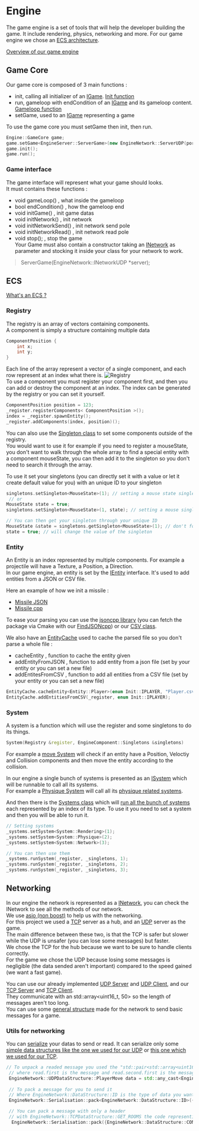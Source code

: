 # Engine
The game engine is a set of tools that will help the developer building the game. It include rendering, physics, networking and more.
For our game engine we chose an [ECS architecture](#ecs).

[Overview of our game engine](https://www.figma.com/proto/A6qFHzmXXAxgLdoDGjyb1I/RTYPE-Systems?node-id=18%3A436&scaling=min-zoom&page-id=0%3A1&starting-point-node-id=18%3A436)

## Game Core
Our game core is composed of 3 main functions :
 - init, calling all initializer of an [IGame](#game-interface).  [Init function](https://github.com/EpitechPromo2025/B-CPP-500-PAR-5-1-rtype-pierre-alexandre.delgado-arevalo/blob/main/Engine/GameCore.cpp)
 - run, gameloop with endCondition of an [IGame](#game-interface) and its gameloop content.  [Gameloop function](https://github.com/EpitechPromo2025/B-CPP-500-PAR-5-1-rtype-pierre-alexandre.delgado-arevalo/blob/main/Engine/GameCore.cpp)
 - setGame, used to an [IGame](#game-interface) representing a game

To use the game core you must setGame then init, then run.
```c++
Engine::GameCore game;  
game.setGame<EngineServer::ServerGame>(new EngineNetwork::ServerUDP(port));  
game.init();  
game.run();
```
### Game interface
The game interface will represent what your game should looks.  
It must contains these functions :
 - void gameLoop() , what inside the gameloop
 - bool endCondition() , how the gameloop end
 - void initGame() , init game datas
 - void initNetwork() , init network
 - void initNetworkSend() , init network send pole
 - void initNetworkRead() , init network read pole
 - void stop(); , stop the game  
Your Game must also contain a constructor taking an [INetwork](#networking) as parameter and stocking it inside your class for your network to work.  
> ServerGame(EngineNetwork::INetworkUDP *server);

## ECS 
[What's an ECS ?](https://en.wikipedia.org/wiki/Entity_component_system)
### Registry
 The registry is an array of vectors containing components.  
 A component is simply a structure containing multiple data
 ```c++
 ComponentPosition {
     int x;
     int y;
 }
 ``` 
 Each line of the array represent a vector of a single component, and each row represent at an index what there is.
 ![Registry](https://i.gyazo.com/fc104297634f3fee33aaa0880dbc38c7.png)  
 To use a component you must register your component first, and then you can add or destroy the component at an index. The index can be generated by the registry or you can set it yourself.
 ```c++
ComponentPosition position = 123;  
_register.registerComponents< ComponentPosition >();  
index = _register.spawnEntity();  
_register.addComponents(index, position)();
 ```
You can also use the [Singleton class](https://github.com/EpitechPromo2025/B-CPP-500-PAR-5-1-rtype-pierre-alexandre.delgado-arevalo/blob/main/Engine/Components/Singletons.hpp) to set some components outside of the registry.  
You would want to use it for example if you need to register a mouseState, you don't want to walk through the whole array to find a special entity with a component mouseState, you can then add it to the singleton so you don't need to search it through the array.  
  
To use it set your singletons (you can directly set it with a value or let it create default value for you) with an unique ID to your singleton
```c++
singletons.setSingleton<MouseState>(1); // setting a mouse state singleton
 // or
MouseState state = true;
singletons.setSingleton<MouseState>(1, state); // setting a mouse singleton with a value already

// You can then get your singleton through your unique ID
MouseState &state = singletons.getSingleton<MouseState>(1); // don't forget to put the & so you can modify its value
state = true; // will change the value of the singleton
```

### Entity
 An Entity is an index represented by multiple components. For example a projectile will have a Texture, a Position, a Direction.  
 In our game engine, an entity is set by the  [IEntity](https://github.com/EpitechPromo2025/B-CPP-500-PAR-5-1-rtype-pierre-alexandre.delgado-arevalo/blob/main/Engine/Entity/IEntity.hpp) interface. It's used to add entities from a JSON or CSV file.  
   
 Here an example of how we init a missile :  
 - [Missile JSON](https://github.com/EpitechPromo2025/B-CPP-500-PAR-5-1-rtype-pierre-alexandre.delgado-arevalo/blob/main/Initialization/Entity/Missile.json)  
 - [Missile cpp](https://github.com/EpitechPromo2025/B-CPP-500-PAR-5-1-rtype-pierre-alexandre.delgado-arevalo/blob/main/src/Entity/Missile.cpp)  

To ease your parsing you can use the [jsoncpp library](https://github.com/open-source-parsers/jsoncpp) (you can fetch the package via Cmake with our [FindJSONcpp](https://github.com/EpitechPromo2025/B-CPP-500-PAR-5-1-rtype-pierre-alexandre.delgado-arevalo/blob/main/Libs/JSONcpp/Findjsoncpp.cmake)) or our [CSV class](https://github.com/EpitechPromo2025/B-CPP-500-PAR-5-1-rtype-pierre-alexandre.delgado-arevalo/blob/main/Engine/Utils/CSV.hpp).  
  
 We also have an [EntityCache](https://github.com/EpitechPromo2025/B-CPP-500-PAR-5-1-rtype-pierre-alexandre.delgado-arevalo/blob/main/Engine/Entity/EntityCache.hpp) used to cache the parsed file so you don't parse a whole file :
 - cacheEntity , function to cache the entity given
 - addEntityFromJSON , function to add entity from a json file (set by your entity or you can set a new file)
 - addEntitesFromCSV , function to add all entities from a CSV file (set by your entity or you can set a new file)  
```c++
EntityCache.cacheEntity<Entity::Player>(enum Init::IPLAYER, "Player.csv");  
EntityCache.addEntitiesFromCSV(_register, enum Init::IPLAYER);
```
### System
 A system is a function which will use the register and some singletons to do its things.
 ```c++
 System(Registry &register, EngineComponent::Singletons &singletons)
 ```
 For example a [move System](https://github.com/EpitechPromo2025/B-CPP-500-PAR-5-1-rtype-pierre-alexandre.delgado-arevalo/blob/main/Server/Systems/Physique/Movement.cpp) will check if an entity have a Position, Veloctiy and Collision components and then move the entity according to the collision.  
 
 In our engine a single bunch of systems is presented as an [ISystem](https://github.com/EpitechPromo2025/B-CPP-500-PAR-5-1-rtype-pierre-alexandre.delgado-arevalo/blob/main/Engine/Systems/ISystem.hpp) which will be runnable to call all its systems.  
 For example a [Physique System](https://github.com/EpitechPromo2025/B-CPP-500-PAR-5-1-rtype-pierre-alexandre.delgado-arevalo/blob/main/Server/Systems/Physique/PhysiqueSystems.hpp) will call all its [physique related systems](https://github.com/EpitechPromo2025/B-CPP-500-PAR-5-1-rtype-pierre-alexandre.delgado-arevalo/blob/main/Server/Systems/Physique/PhysiqueSystems.cpp).  
   
And then there is the [Systems class](https://github.com/EpitechPromo2025/B-CPP-500-PAR-5-1-rtype-pierre-alexandre.delgado-arevalo/blob/main/Engine/Systems/ESystems.hpp) which will [run all the bunch of systems](https://github.com/EpitechPromo2025/B-CPP-500-PAR-5-1-rtype-pierre-alexandre.delgado-arevalo/blob/main/Engine/Systems/ESystems.cpp) each represented by an index of its type.
To use it you need to set a system and then you will be able to run it.
```c++
// Setting systems
_systems.setSystem<System::Rendering>(1);  
_systems.setSystem<System::Physique>(2);  
_systems.setSystem<System::Network>(3);  

// You can then use them
_systems.runSystem(_register, _singletons, 1);  
_systems.runSystem(_register, _singletons, 2);  
_systems.runSystem(_register, _singletons, 3);  
```
## Networking
 In our engine the network is represented as a [INetwork](https://github.com/EpitechPromo2025/B-CPP-500-PAR-5-1-rtype-pierre-alexandre.delgado-arevalo/blob/main/Engine/Network/INetwork.hpp), you can check the INetwork to see all the methods of our network.  
 We use [asio (non boost)](https://think-async.com/Asio/asio-1.24.0/doc/) to help us with the networking.  
 For this project we used a [TCP](https://en.wikipedia.org/wiki/Transmission_Control_Protocol) server as a hub, and an [UDP](https://en.wikipedia.org/wiki/User_Datagram_Protocol) server as the game.  
 The main difference between these two, is that the TCP is safer but slower while the UDP is unsafer (you can lose some messages) but faster.  
 We chose the TCP for the hub because we want to be sure to handle clients correctly.  
 For the game we chose the UDP because losing some messages is negligible (the data sended aren't important) compared to the speed gained (we want a fast game).  
 
 You can use our already implemented [UDP Server](https://github.com/EpitechPromo2025/B-CPP-500-PAR-5-1-rtype-pierre-alexandre.delgado-arevalo/blob/main/Engine/Network/Server/ServerUDP.cpp) and [UDP Client](https://github.com/EpitechPromo2025/B-CPP-500-PAR-5-1-rtype-pierre-alexandre.delgado-arevalo/blob/main/Engine/Network/Client/ClientUDP.cpp), and our [TCP Server](https://github.com/EpitechPromo2025/B-CPP-500-PAR-5-1-rtype-pierre-alexandre.delgado-arevalo/blob/main/Engine/Network/Server/ServerTCP.cpp) and [TCP Client](https://github.com/EpitechPromo2025/B-CPP-500-PAR-5-1-rtype-pierre-alexandre.delgado-arevalo/blob/main/Engine/Network/Client/ClientTCP.cpp).  
 They communicate with an std::array<uint16_t, 50> so the length of messages aren't too long.  
 You can use some [general structure](https://github.com/EpitechPromo2025/B-CPP-500-PAR-5-1-rtype-pierre-alexandre.delgado-arevalo/blob/main/Engine/Network/DataStructure.hpp) made for the network to send basic messages for a game.  
 
### Utils for networking
You can [serialize](https://github.com/EpitechPromo2025/B-CPP-500-PAR-5-1-rtype-pierre-alexandre.delgado-arevalo/blob/main/Engine/Network/NetworkUtils/UDPSerialization.hpp) your datas to send or read. It can serialize only some [simple data structures like the one we used for our UDP](https://github.com/EpitechPromo2025/B-CPP-500-PAR-5-1-rtype-pierre-alexandre.delgado-arevalo/blob/main/src/DataStructure/UDPDataStructure.hpp) or [this one which we used for our TCP](https://github.com/EpitechPromo2025/B-CPP-500-PAR-5-1-rtype-pierre-alexandre.delgado-arevalo/blob/main/src/DataStructure/TCPDataStructure.hpp).  
```c++
// To unpack a readed message you used the "std::pair<std::array<uint16_t, 50>, std::pair<std::size_t, unsigned int>> &read" variables
 // where read.first is the message and read.second.first is the message length and read.second.second is the id of who sent the message 
 EngineNetwork::UDPDataStructure::PlayerMove data = std::any_cast<EngineNetwork::UDPDataStructure::PlayerMove>(EngineNetwork::Serialisation::unpack(read.first, read.second.first));
 
 // To pack a message for you to send it 
 // Where EngineNetwork::DataStructure::ID is the type of data you want to send, EngineNetwork::DataStructure::CONNECTION the code representing your action, and id the data you want to send
 EngineNetwork::Serialisation::pack<EngineNetwork::DataStructure::ID>({EngineNetwork::DataStructure::CONNECTION}, id);

 // You can pack a message with only a header
 // with EngineNetwork::TCPDataStructure::GET_ROOMS the code representing your action
  EngineNetwork::Serialisation::pack({EngineNetwork::DataStructure::CONNECTION});
```
